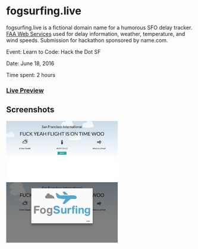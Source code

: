 # fogsurfing.live
fogsurfing.live is a fictional domain name for a humorous SFO delay tracker. [FAA Web Services](https://services.faa.gov/) used for delay information, weather, temperature, and wind speeds. Submission for hackathon sponsored by name.com.

Event: Learn to Code: Hack the Dot SF

Date: June 18, 2016

Time spent: 2 hours

### [Live Preview](https://katsoohoo.github.io/HackTheDot2016/)

## Screenshots
<img src="screenshots/screenshot1.png" width="300" />
<img src="screenshots/screenshot2.png" width="300" />
